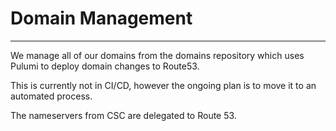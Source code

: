 # Domain Management
***
We manage all of our domains from the domains repository which uses Pulumi to deploy domain changes to Route53.

This is currently not in CI/CD, however the ongoing plan is to move it to an automated process.

The nameservers from CSC are delegated to Route 53.
